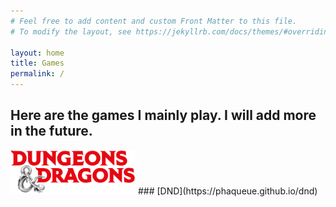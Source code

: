 ```yaml
---
# Feel free to add content and custom Front Matter to this file.
# To modify the layout, see https://jekyllrb.com/docs/themes/#overriding-theme-defaults

layout: home
title: Games
permalink: /
---
```


## Here are the games I mainly play. I will add more in the future.

<img src="images/dnd.png" width="200">
### [DND](https://phaqueue.github.io/dnd)
